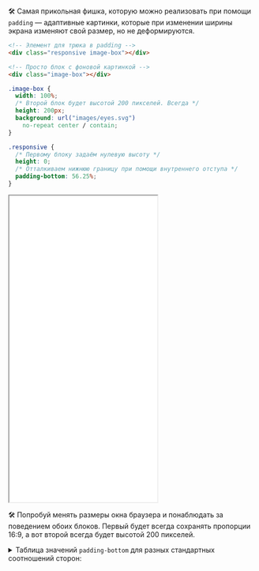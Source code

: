 🛠 Самая прикольная фишка, которую можно реализовать при помощи `padding` — адаптивные картинки, которые при изменении ширины экрана изменяют свой размер, но не деформируются.

```html
<!-- Элемент для трюка в padding -->
<div class="responsive image-box"></div>

<!-- Просто блок с фоновой картинкой -->
<div class="image-box"></div>
```

```css
.image-box {
  width: 100%;
  /* Второй блок будет высотой 200 пикселей. Всегда */
  height: 200px;
  background: url("images/eyes.svg")
    no-repeat center / contain;
}

.responsive {
  /* Первому блоку задаём нулевую высоту */
  height: 0;
  /* Отталкиваем нижнюю границу при помощи внутреннего отступа */
  padding-bottom: 56.25%;
}
```

<iframe title="Адаптив через padding" src="../demos/adaptive/" height="620"></iframe>

🛠 Попробуй менять размеры окна браузера и понаблюдать за поведением обоих блоков. Первый будет всегда сохранять пропорции 16:9, а вот второй всегда будет высотой 200 пикселей.

<details>
  <summary>Таблица значений <code>padding-bottom</code> для разных стандартных соотношений сторон:</summary>

| Соотношение сторон | padding-bottom |
| ------------------ | -------------- |
| 16:9               | 56.25%         |
| 4:3                | 75%            |
| 3:2                | 66.66%         |
| 8:5                | 62.5%          |

</details>
